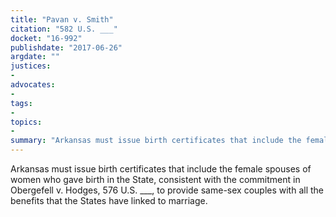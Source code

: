 ```yaml
---
title: "Pavan v. Smith"
citation: "582 U.S. ___"
docket: "16-992"
publishdate: "2017-06-26"
argdate: ""
justices:
- 
advocates:
- 
tags:
- 
topics:
- 
summary: "Arkansas must issue birth certificates that include the female spouses of women who gave birth in the State, consistent with the commitment in Obergefell v. Hodges, 576 U.S. ___, to provide same-sex couples with all the benefits that the States have linked to marriage."
---
```

Arkansas must issue birth certificates that include the female spouses of women who gave birth in the State, consistent with the commitment in Obergefell v. Hodges, 576 U.S. ___, to provide same-sex couples with all the benefits that the States have linked to marriage.

